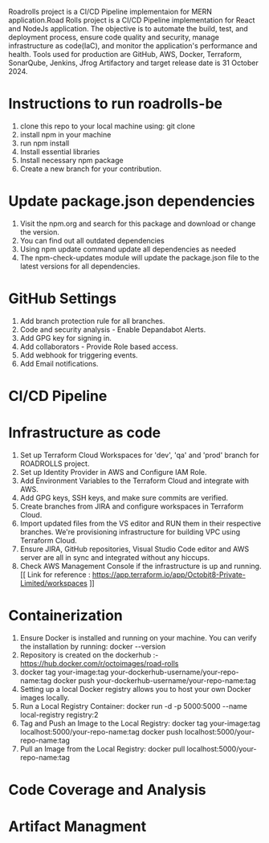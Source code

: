 Roadrolls project is a CI/CD Pipeline implementaion for MERN application.Road Rolls project is a CI/CD Pipeline implementation for React and NodeJs application. The objective is to automate the build, test, and deployment process, ensure code quality and security, manage infrastructure as code(IaC), and monitor the application's performance and health. Tools used for production are GitHub, AWS, Docker, Terraform, SonarQube, Jenkins, Jfrog Artifactory and target release date is 31 October 2024.
# Instructions to run roadrolls-be
1. clone this repo to your local machine using:
git clone 
2. install npm in your machine
3. run npm install
4. Install essential libraries
5. Install necessary npm package
6. Create a new branch for your contribution.

# Update package.json dependencies
1. Visit the npm.org and search for this package and download or change the version.
2. You can find out all outdated dependencies
3. Using npm update command update all dependencies as needed
4. The npm-check-updates module will update the package.json file to the latest versions for all dependencies.

# GitHub Settings
1. Add branch protection rule for all branches.
2. Code and security analysis - Enable Depandabot Alerts.
3. Add GPG key for signing in.
4. Add collaborators - Provide Role based access.
5. Add webhook for triggering events.
6. Add Email notifications.

# CI/CD Pipeline










# Infrastructure as code
1. Set up Terraform Cloud Workspaces for 'dev', 'qa' and 'prod' branch for ROADROLLS project. 
2. Set up Identity Provider in AWS and Configure IAM Role. 
3. Add Environment Variables to the Terraform Cloud and integrate with AWS. 
4. Add GPG keys, SSH keys, and make sure commits are verified. 
5. Create branches from JIRA and configure workspaces in Terraform Cloud.
6. Import updated files from the VS editor and RUN them in their respective branches. We're provisioning infrastructure for building VPC using Terraform Cloud.
7. Ensure JIRA, GitHub repositories, Visual Studio Code editor and AWS server are all in sync and integrated without any hiccups. 
7. Check AWS Management Console if the infrastructure is up and running.
[[ Link for reference : https://app.terraform.io/app/Octobit8-Private-Limited/workspaces ]]

# Containerization
1. Ensure Docker is installed and running on your machine. You can verify the installation by running:
docker --version
2. Repository is created on the dockerhub :- 
https://hub.docker.com/r/octoimages/road-rolls
3. docker tag your-image:tag your-dockerhub-username/your-repo-name:tag docker push your-dockerhub-username/your-repo-name:tag
4. Setting up a local Docker registry allows you to host your own Docker images locally.
5. Run a Local Registry Container:
docker run -d -p 5000:5000 --name local-registry registry:2
6. Tag and Push an Image to the Local Registry:
docker tag your-image:tag localhost:5000/your-repo-name:tag
docker push localhost:5000/your-repo-name:tag
7. Pull an Image from the Local Registry:
docker pull localhost:5000/your-repo-name:tag

# Code Coverage and Analysis









# Artifact Managment



